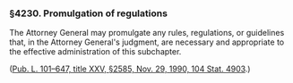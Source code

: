 ### §4230. Promulgation of regulations ###

The Attorney General may promulgate any rules, regulations, or guidelines that, in the Attorney General's judgment, are necessary and appropriate to the effective administration of this subchapter.

([Pub. L. 101–647, title XXV, §2585, Nov. 29, 1990, 104 Stat. 4903](/statviewer.htm?volume=104&page=4903).)